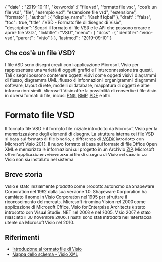 {
  "date" : "2019-10-11",
  "keywords" :[ "file vsd", "formato file vsd", "cos'è un file vsd", "file", "esempio vsd", "estensione file vsd", "estensione", "formato" ],
  "author" : {
    "display_name" : "Kashif Iqbal"
},
  "draft" : "false",
  "toc" : true,
  "title" :"VSD - Formato file di disegno di Visio",
  "description":"Scopri il formato di file VSD e le API che possono creare e aprire file VSD.",
  "linktitle" : "VSD",
  "menu" : {
    "docs" : {
	  "identifier":"visio-vsd",
      "parent" : "visio"
}
},
  "lastmod" : "2019-09-10"
}

## Che cos'è un file VSD?

I file VSD sono disegni creati con l'applicazione Microsoft Visio per rappresentare una varietà di oggetti grafici e l'interconnessione tra questi. Tali disegni possono contenere oggetti visivi come oggetti visivi, diagrammi di flusso, diagramma UML, flusso di informazioni, organigrammi, diagrammi software, layout di rete, modelli di database, mappatura di oggetti e altre informazioni simili. Microsoft Visio offre la possibilità di convertire i file Visio in diversi formati di file, inclusi [PNG](/it/image/png/), [BMP](/it/image/bmp/), [PDF](/it/pdf/) e altri.

# Formato file VSD #

Il formato file VSD è il formato file iniziale introdotto da Microsoft Visio per la memorizzazione degli elementi di disegno. La struttura interna dei file VSD si basa sul formato di file binario, a differenza di [.VSDX](/it/visio/vsdx/) introdotto con Microsoft Visio 2013. Il nuovo formato si basa sul formato di file Office Open XML e memorizza le informazioni sul progetto in un Archivio [ZIP](/it/compression/zip/). Microsoft offre l'applicazione vviewer.exe ai file di disegno di Visio nel caso in cui Visio non sia installato nel sistema.

## Breve storia ##

Visio è stato inizialmente prodotto come prodotto autonomo da Shapeware Corporation nel 1992 dalla sua versione 1.0. Shapeware Corporation ha cambiato il nome in Visio Corporation nel 1995 per sfruttare il riconoscimento del mercato. Microsoft rinomina Vision nel 2000 come applicazione di Microsoft Office. Visio for Enterprise Architects è stato introdotto con Visual Studio .NET nel 2003 e nel 2005. Visio 2007 è stato rilasciato il 30 novembre 2006. I nastri sono stati introdotti nell'interfaccia utente da Microsoft Visio nel 2010.

## Riferimenti ##

* [Introduzione al formato file di Visio](https://learn.microsoft.com/en-us/office/client-developer/visio/introduction-to-the-visio-file-formatvsdx)
* [Mappa dello schema - Visio XML](https://learn.microsoft.com/en-us/office/client-developer/visio/schema-mapvisio-xml)

